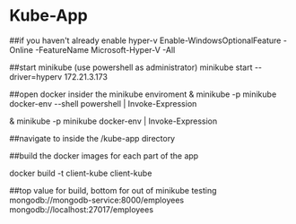 # Kube-App

##if you haven't already enable hyper-v
Enable-WindowsOptionalFeature -Online -FeatureName Microsoft-Hyper-V -All

##start minikube (use powershell as administrator)
minikube start --driver=hyperv 172.21.3.173

##open docker insider the minikube enviroment
& minikube -p minikube docker-env --shell powershell | Invoke-Expression

& minikube -p minikube docker-env | Invoke-Expression

##navigate to inside the /kube-app directory

##build the docker images for each part of the app

docker build -t client-kube client-kube



##top value for build, bottom for out of minikube testing
mongodb://mongodb-service:8000/employees
mongodb://localhost:27017/employees